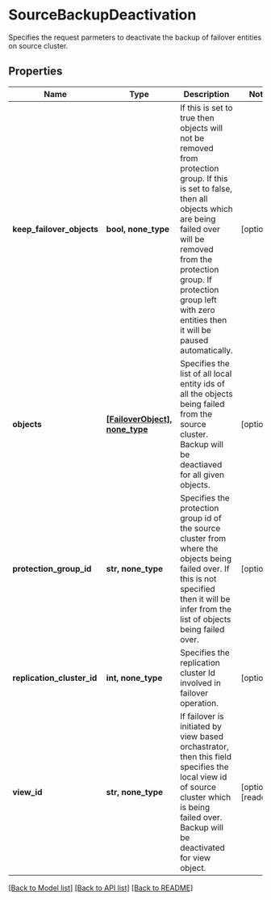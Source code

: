 # SourceBackupDeactivation

Specifies the request parmeters to deactivate the backup of failover entities on source cluster.

## Properties
Name | Type | Description | Notes
------------ | ------------- | ------------- | -------------
**keep_failover_objects** | **bool, none_type** | If this is set to true then objects will not be removed from protection group. If this is set to false, then all objects which are being failed over will be removed from the protection group. If protection group left with zero entities then it will be paused automatically. | [optional] 
**objects** | [**[FailoverObject], none_type**](FailoverObject.md) | Specifies the list of all local entity ids of all the objects being failed from the source cluster. Backup will be deactiaved for all given objects. | [optional] 
**protection_group_id** | **str, none_type** | Specifies the protection group id of the source cluster from where the objects being failed over. If this is not specified then it will be infer from the list of objects being failed over. | [optional] 
**replication_cluster_id** | **int, none_type** | Specifies the replication cluster Id involved in failover operation. | [optional] 
**view_id** | **str, none_type** | If failover is initiated by view based orchastrator, then this field specifies the local view id of source cluster which is being failed over. Backup will be deactivated for view object. | [optional] [readonly] 

[[Back to Model list]](../README.md#documentation-for-models) [[Back to API list]](../README.md#documentation-for-api-endpoints) [[Back to README]](../README.md)


